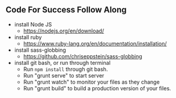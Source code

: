 ## Code For Success Follow Along
- install Node JS
    - https://nodejs.org/en/download/
- install ruby
    - https://www.ruby-lang.org/en/documentation/installation/
- install sass-globbing
    - https://github.com/chriseppstein/sass-globbing
- install git bash, or run through terminal
    - Run ```npm install``` through git bash.
    - Run "grunt serve" to start server
    - Run "grunt watch" to monitor your files as they change
    - Run "grunt build" to build a production version of your files.

    
